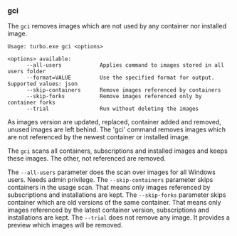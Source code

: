 ### gci

The `gci` removes images which are not used by any container nor installed image. 

```
Usage: turbo.exe gci <options>

<options> available:
      --all-users            Applies command to images stored in all users folder
      --format=VALUE         Use the specified format for output. Supported values: json
      --skip-containers      Remove images referenced by containers
      --skip-forks           Remove images referenced only by container forks
      --trial                Run without deleting the images
```


As images version are updated, replaced, container added and removed, unused images are left behind.
The 'gci' command removes images which are not referenced by the newest container or installed image.

The `gci` scans all containers, subscriptions and installed images and keeps these images.
The other, not referenced are removed.


The `--all-users` parameter does the scan over images for all Windows users. Needs admin privilege.
The `--skip-containers` parameter skips containers in the usage scan. 
That means only images referenced by subscriptions and installations are kept.
The `--skip-forks` parameter skips container which are old versions of the same container.
That means only images referenced by the latest container version, subscriptions and installations are kept.
The `--trial` does not remove any image. It provides a preview which images will be removed.


